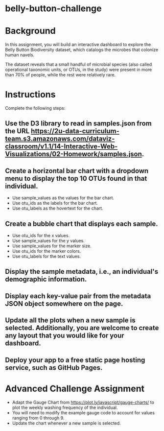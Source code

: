 # belly-button-challenge

# Background
In this assignment, you will build an interactive dashboard to explore the Belly Button Biodiversity dataset, which catalogs the microbes that colonize human navels.

The dataset reveals that a small handful of microbial species (also called operational taxonomic units, or OTUs, in the study) were present in more than 70% of people, while the rest were relatively rare.

# Instructions
Complete the following steps:

## Use the D3 library to read in samples.json from the URL https://2u-data-curriculum-team.s3.amazonaws.com/dataviz-classroom/v1.1/14-Interactive-Web-Visualizations/02-Homework/samples.json.

## Create a horizontal bar chart with a dropdown menu to display the top 10 OTUs found in that individual.

* Use sample_values as the values for the bar chart.
* Use otu_ids as the labels for the bar chart.
* Use otu_labels as the hovertext for the chart.

## Create a bubble chart that displays each sample.

* Use otu_ids for the x values.
* Use sample_values for the y values.
* Use sample_values for the marker size.
* Use otu_ids for the marker colors.
* Use otu_labels for the text values.
## Display the sample metadata, i.e., an individual's demographic information.

## Display each key-value pair from the metadata JSON object somewhere on the page.

## Update all the plots when a new sample is selected. Additionally, you are welcome to create any layout that you would like for your dashboard.

## Deploy your app to a free static page hosting service, such as GitHub Pages.

# Advanced Challenge Assignment
* Adapt the Gauge Chart from https://plot.ly/javascript/gauge-charts/ to plot the weekly washing frequency of the individual.
* You will need to modify the example gauge code to account for values ranging from 0 through 9.
* Update the chart whenever a new sample is selected.
